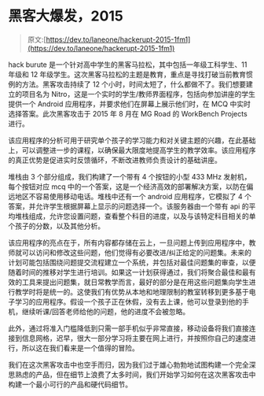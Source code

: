 # 黑客大爆发，2015

> 原文:[https://dev.to/laneone/hackerupt-2015-1fm1](https://dev.to/laneone/hackerupt-2015-1fm1)

hack burute 是一个针对高中学生的黑客马拉松，其中包括一年级工科学生、11 年级和 12 年级学生。这次黑客马拉松的主题是教育，重点是寻找打破当前教育惯例的方法。黑客攻击持续了 12 个小时，时间太短了，什么都做不了。我们想要建立的项目名为 Nitro，这是一个实时的学生/教师界面程序，包括向参加讲座的学生提供一个 Android 应用程序，并要求他们在屏幕上展示他们时，在 MCQ 中实时选择答案。此次黑客攻击于 2015 年 8 月在 MG Road 的 WorkBench Projects 进行。

该应用程序的分析可用于研究单个孩子的学习能力和对关键主题的兴趣，在此基础上，可以调整进一步的课程，以确保最大限度地提高学生的教学效率。该应用程序的真正优势是促进实时反馈循环，不断改进教师负责设计的基础讲座。

堆栈由 3 个部分组成，我们构建了一个带有 4 个按钮的小型 433 MHz 发射机，每个按钮对应 mcq 中的一个答案，这是一个经济高效的部署解决方案，以防在偏远地区不容易使用移动电话。堆栈中还有一个 android 应用程序，它模拟了 4 个答案，并允许学生根据屏幕上显示的问题选择一个。该服务器由一个带有 api 的平均堆栈组成，允许您设置问题，查看整个科目的进度，以及与该特定科目相关的单个孩子的分数，以及其他分析。

该应用程序的亮点在于，所有内容都存储在云上，一旦问题上传到应用程序中，教师就可以访问和修改这些问题，他们觉得有必要改进/纠正给定的问题集。未来的计划可能包括围绕问题提交流程建立一个系统，并包括对最佳问题集的审查，以便随着时间的推移对学生进行培训。如果这一计划获得通过，我们将聚合最佳和最有效的工具来提出问题集，就日常教学而言，最好的部分是在用这些问题集向学生进行教学时将是统一的。这使我们有优势从本地和地理限制的教室转移到更多基于电子学习的应用程序。假设一个孩子正在休假，没有去上课，他可以登录到他的手机，继续听课/回答老师给他的问题，他的进度不会被忽略。

此外，通过将准入门槛降低到只需一部手机似乎非常直接，移动设备将我们直接连接到信息网格，迟早，很大一部分学习将主要在网上进行，并按照你自己的速度进行，所以这在我们看来是一个值得的冒险。

我们在这次黑客攻击中也空手而归，因为我们过于雄心勃勃地试图构建一个完全深思熟虑的产品，但在细节上浪费了太多时间，我们开始学习如何在这次黑客攻击中构建一个最小可行的产品和硬代码细节。